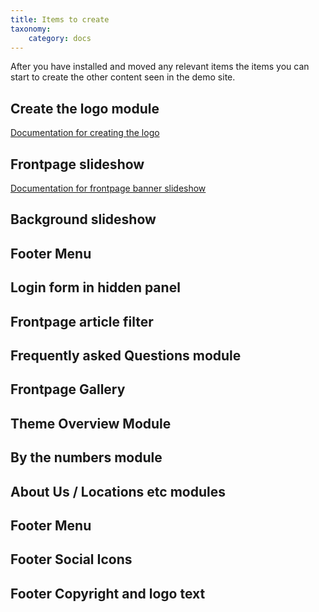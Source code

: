 ```yaml
---
title: Items to create
taxonomy:
    category: docs
---
```


After you have installed and moved any relevant items the items you can start to create the other content seen in the demo site.

## Create the logo module
[Documentation for creating the logo](../../logo)

## Frontpage slideshow
[Documentation for frontpage banner slideshow](../../extensions/banner-slideshow)

## Background slideshow

## Footer Menu

## Login form in hidden panel

## Frontpage article filter

## Frequently asked Questions module

## Frontpage Gallery

## Theme Overview Module

## By the numbers module

## About Us / Locations etc modules

## Footer Menu

## Footer Social Icons

## Footer Copyright and logo text
